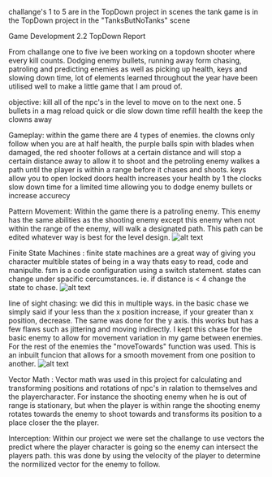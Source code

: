 
challange's 1 to 5 are in the TopDown project in scenes
the tank game is in the TopDown project in the "TanksButNoTanks" scene

Game Development 2.2 TopDown Report

From challange one to five ive been working on a topdown shooter where every kill counts. Dodging enemy bullets, running away form chasing, patroling and predicting enemies as well as picking up health, keys and slowing down time, lot of elements learned throughout the year have been utilised well to make a little game that I am proud of.

objective:
kill all of the npc's in the level to move on to the next one.
5 bullets in a mag
reload quick or die
slow down time
refill health the keep the clowns away

Gameplay:
within the game there are 4 types of enemies. the clowns only follow when you are at half health, the purple balls spin with blades when damaged, the red shooter follows at a certain distance and will stop a certain distance away to allow it to shoot and the petroling enemy walkes a path until the player is within a range before it chases and shoots.
keys allow you to open locked doors
health increases your health by 1
the clocks slow down time for a limited time allowing you to dodge enemy bullets or increase accurecy


Pattern Movement:
Within the game there is a patroling enemy. This enemy has the same abilities as the shooting enemy except this enemy when not within the range of the enemy, will walk a designated path. This path can be edited whatever way is best for the level design.
![alt text](https://github.com/aitsoftwaredesign/gd22-lorcanturner/blob/master/Images/Screenshot%20(12).png)

Finite State Machines :
finite state machines are a great way of giving you character multible states of being in a way thats easy to read, code and manipulte. fsm is a code configuration using a switch statement. states can change under spacific cercumstances. ie. if distance is < 4 change the state to chase.
![alt text](https://github.com/aitsoftwaredesign/gd22-lorcanturner/blob/master/Images/Screenshot%20(8).png)

line of sight chasing:
we did this in multiple ways. in the basic chase we simply said if your less than the x position increase, if your greater than x position, decrease. The same was done for the y axis. this works but has a few flaws such as jittering and moving indirectly. I kept this chase for the basic enemy to allow for movement variation in my game between enemies. For the rest of the enemies the "moveTowards" function was used. This is an inbuilt funcion that allows for a smooth movement from one position to another.
![alt text](https://github.com/aitsoftwaredesign/gd22-lorcanturner/blob/master/Images/Screenshot%20(9).png)

Vector Math :
Vector math was used in this project for calculating and transforming positions and rotations of npc's in ralation to themselves and the playercharacter. For instance the shooting enemy when he is out of range is stationary, but when the player is within range the shooting enemy rotates towards the enemy to shoot towards and transforms its position to a place closer the the player.


Interception: 
Within our project we were set the challange to use vectors the predict where the player character is going  so the enemy can intersect the players path. this was done by using the velocity of the player to determine the normilized vector for the enemy to follow.

 

